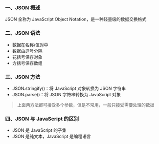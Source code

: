 ### 一、JSON 概述

JSON 全称为 JavaScript Object Notation，是一种轻量级的数据交换格式

### 二、JSON 语法

- 数据在名称/值对中
- 数据由逗号分隔
- 花括号保存对象
- 方括号保存数组

### 三、JSON 方法

- JSON.stringify()：将 JavaScript 对象转换为 JSON 字符串
- JSON.parse()：将 JSON 字符串转换为 JavaScript 对象

> 上面两方法都可接受多个参数，但是不常用，一般只接受需要处理的数据

### 四、JSON 与 JavaScript 的区别
- JSON 是 JavaScript 的子集
- JSON 是纯文本，JavaScript 是编程语言